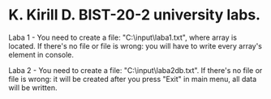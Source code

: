 # K. Kirill D. BIST-20-2 university labs.
Laba 1 - You need to create a file: "C:\\input\laba1.txt", where array is located.
If there's no file or file is wrong: you will have to write every array's element in console.

Laba 2 - You need to create a file: "C:\\input\laba2db.txt".
If there's no file or file is wrong: it will be created after you press "Exit" in main menu, all data will be written.
